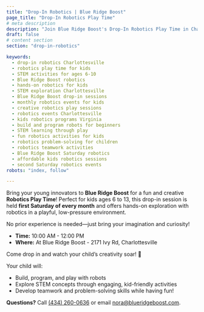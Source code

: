```yaml
---
title: "Drop-In Robotics | Blue Ridge Boost"
page_title: "Drop-In Robotics Play Time"
# meta description
description: "Join Blue Ridge Boost's Drop-In Robotics Play Time in Charlottesville, VA! Perfect for kids ages 6-10 to build, program, and play with robots. Held every second Saturday of the month from 10:00 AM to 12:00 PM. No experience needed—just $49.99 per session!"
draft: false
# content section
section: "drop-in-robotics"

keywords:
  - drop-in robotics Charlottesville
  - robotics play time for kids
  - STEM activities for ages 6-10
  - Blue Ridge Boost robotics
  - hands-on robotics for kids
  - STEM exploration Charlottesville
  - Blue Ridge Boost drop-in sessions
  - monthly robotics events for kids
  - creative robotics play sessions
  - robotics events Charlottesville
  - kids robotics programs Virginia
  - build and program robots for beginners
  - STEM learning through play
  - fun robotics activities for kids
  - robotics problem-solving for children
  - robotics teamwork activities
  - Blue Ridge Boost Saturday robotics
  - affordable kids robotics sessions
  - second Saturday robotics events
robots: "index, follow"

---
```


<div class="event-details">
  <p>
    Bring your young innovators to <strong>Blue Ridge Boost</strong> for a fun and creative
    <strong>Robotics Play Time</strong>! Perfect for kids ages 6 to 13, this drop-in session is held
    <strong>first Saturday of every month</strong> and offers hands-on exploration with
    robotics in a playful, low-pressure environment.
  </p>
  <p>
    No prior experience is needed—just bring your imagination and curiosity!
  </p>
  <ul>
    <li><strong>Time:</strong> 10:00 AM - 12:00 PM</li>
    <li><strong>Where:</strong> At Blue Ridge Boost - 2171 Ivy Rd, Charlottesville</li>
  </ul>
  <p>
    Come drop in and watch your child’s creativity soar! 🚀
  </p>
</div>

<div class="container">
    <div>
        <script data-cfasync="false" type="text/javascript" src="https://app.ecwid.com/script.js?106136041&data_platform=code"
        charset="utf-8"></script><script type="text/javascript">
        xProductBrowser("views=grid(20,5) list(60) table(60)","categoryView=grid","id=my-store-106136041", 
        "defaultCategoryId=181939501");</script>
    </div>
</div>

<div>
  <p>Your child will:</p>
  <ul>
    <li>Build, program, and play with robots</li>
    <li>Explore STEM concepts through engaging, kid-friendly activities</li>
    <li>Develop teamwork and problem-solving skills while having fun!</li>
  </ul>
  <p>
    <strong>Questions?</strong> Call <a href="tel:4342600636">(434) 260-0636</a> or email
    <a href="mailto:nora@blueridgeboost.com">nora@blueridgeboost.com</a>.
  </p>
</div>